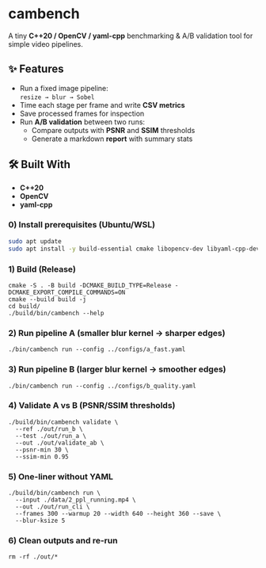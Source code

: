 # cambench

A tiny **C++20 / OpenCV / yaml-cpp** benchmarking & A/B validation tool for simple video pipelines.

## ✨ Features
- Run a fixed image pipeline:  
  `resize → blur → Sobel`
- Time each stage per frame and write **CSV metrics**
- Save processed frames for inspection
- Run **A/B validation** between two runs:
  - Compare outputs with **PSNR** and **SSIM** thresholds
  - Generate a markdown **report** with summary stats

## 🛠️ Built With
- **C++20**
- **OpenCV**
- **yaml-cpp**


### 0) Install prerequisites (Ubuntu/WSL)
```bash
sudo apt update
sudo apt install -y build-essential cmake libopencv-dev libyaml-cpp-dev
```
### 1) Build (Release)
```
cmake -S . -B build -DCMAKE_BUILD_TYPE=Release -DCMAKE_EXPORT_COMPILE_COMMANDS=ON
cmake --build build -j
cd build/
./build/bin/cambench --help 
```

### 2) Run pipeline A (smaller blur kernel → sharper edges)
```
./bin/cambench run --config ../configs/a_fast.yaml
```

### 3) Run pipeline B (larger blur kernel → smoother edges)
```
./bin/cambench run --config ../configs/b_quality.yaml
```

### 4) Validate A vs B (PSNR/SSIM thresholds)
```
./build/bin/cambench validate \
  --ref ./out/run_b \
  --test ./out/run_a \
  --out ./out/validate_ab \
  --psnr-min 30 \
  --ssim-min 0.95
```
### 5) One-liner without YAML
```
./build/bin/cambench run \
  --input ./data/2_ppl_running.mp4 \
  --out ./out/run_cli \
  --frames 300 --warmup 20 --width 640 --height 360 --save \
  --blur-ksize 5
```
### 6) Clean outputs and re-run
```
rm -rf ./out/*
```


